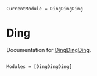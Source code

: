 ```@meta
CurrentModule = DingDingDing
```

# Ding

Documentation for [DingDingDing](https://github.com/theogf/DingDingDing.jl).

```@index
```

```@autodocs
Modules = [DingDingDing]
```
